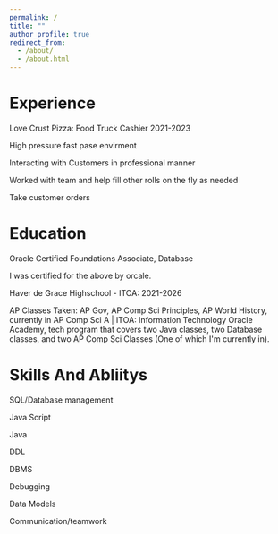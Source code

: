 ```yaml
---
permalink: /
title: ""
author_profile: true
redirect_from: 
  - /about/
  - /about.html
---
```

# Experience

​​Love Crust Pizza: Food Truck Cashier ​​2021-2023​ 

High pressure fast pase envirment

Interacting with Customers in professional manner

Worked with team and help fill other rolls on the fly as needed 

Take customer orders 

# Education

Oracle Certified Foundations Associate, Database

I was certified for the above by orcale.

Haver de Grace Highschool - ITOA: ​2021-2026	 

AP Classes Taken: AP Gov, AP Comp Sci Principles, AP World History, currently in AP Comp Sci A | ITOA: Information Technology Oracle Academy, tech program that covers two Java classes, two Database classes, and two AP Comp Sci Classes (One of which I'm currently in). 

# Skills And Abliitys

SQL/Database management 

Java Script 

Java 

DDL 

DBMS 

Debugging 

Data Models 

Communication/teamwork 
